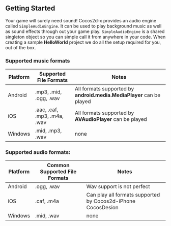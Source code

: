 ## Getting Started
Your game will surely need sound! Cocos2d-x provides an audio engine called
`SimpleAudioEngine`. It can be used to play background music as well as sound effects through out your game play. `SimpleAudioEngine` is a shared singleton object so you can simple call it from anywhere in your code. When creating a sample __HelloWorld__ project we do all the setup required for you, out of the box.

### Supported music formats

| Platform | Supported File Formats | Notes |
| ------- | ------------------- | ------ |
| Android | .mp3, .mid, .ogg, .wav | All formats supported by __android.media.MediaPlayer__ can be played |
| iOS | .aac, .caf, .mp3, .m4a, .wav | All formats supported by __AVAudioPlayer__ can be played |
| Windows | .mid, .mp3, .wav | none |

### Supported audio formats:

| Platform | Common Supported File Formats | Notes |
| ------- | ------------------- | ------ |
| Android | .ogg, .wav | Wav support is not perfect |
| iOS | .caf, .m4a | Can play all formats supported by Cocos2d-iPhone CocosDesion |
| Windows | .mid, .wav | none |
